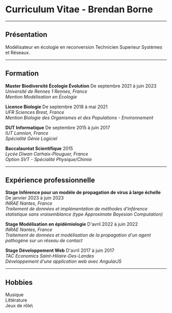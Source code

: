 # Curriculum Vitae - Brendan Borne

---

## Présentation

Modélisateur en écologie en reconversion Technicien Superieur Systèmes et Réseaux. 

---

## Formation

**Master Biodiversité Écologie Évolution** De septembre 2021 à juin 2023 \
*Université de Rennes 1 Rennes, France\
Mention Modélisation en Écologie*

**Licence Biologie** De septembre 2018 à mai 2021\
*UFR Sciences Brest, France\
Mention Biologie des Organismes et des Populations - Environnement*

**DUT Informatique** De septembre 2015 à juin 2017\
*IUT Lannion, France\
Spécialité Génie Logiciel*

**Baccalauréat Scientifique** 2015\
*Lycée Diwan Carhaix-Plouguer, France\
Option SVT - Spécialité Physique/Chimie*

---

## Expérience professionnelle

**Stage Inférence pour un modèle de propagation de virus à large échelle** De janvier
2023 à juin 2023\
*INRAE Nantes, France\
Traitement de données et implémentation de méthodes d'inférence statistique sans
vraisemblance (type Approximate Bayesian Computation)*

**Stage Modélisation en épidémiologie** D'avril 2022 à juin 2022\
*INRAE Nantes, France\
Traitement de données et modélisation de la propagation d'un agent pathogène sur
un réseau de contact*

**Stage Développement Web** D'avril 2017 à juin 2017\
*TAC Economics Saint-Hilaire-Des-Landes\
Développement d'une application web avec AngularJS*

---

## Hobbies

Musique\
Littérature\
Jeux de rôle\
